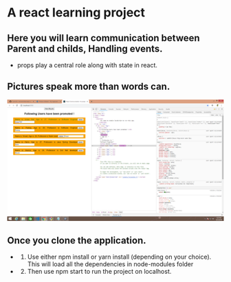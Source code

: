 # A react learning project

## Here you will learn communication between Parent and childs, Handling events. 

- props play a central role along with state in react.

## Pictures speak more than words can.

![alt text](src/Get_idea.png)

## Once you clone the application.

- 1. Use either npm install or yarn install (depending on your choice). This will load all the dependencies in node-modules folder
- 2. Then use npm start to run the project on localhost.

